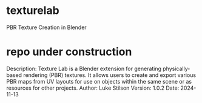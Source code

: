 # texturelab
PBR Texture Creation in Blender

# repo under construction

Description: Texture Lab is a Blender extension for generating physically-based rendering (PBR) textures. It allows users to create and export various PBR maps from UV layouts for use on objects within the same scene or as resources for other projects.
Author: Luke Stilson
Version: 1.0.2
Date: 2024-11-13
